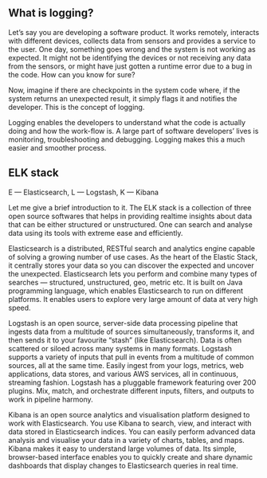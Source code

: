 ## What is logging?

Let’s say you are developing a software product. It works remotely, interacts with different devices, collects data from sensors and provides a service to the user. 
One day, something goes wrong and the system is not working as expected. 
It might not be identifying the devices or not receiving any data from the sensors, or might have just gotten a runtime error due to a bug in the code. 
How can you know for sure?

Now, imagine if there are checkpoints in the system code where, if the system returns an unexpected result, it simply flags it and notifies the developer. 
This is the concept of logging.

Logging enables the developers to understand what the code is actually doing and how the work-flow is. 
A large part of software developers’ lives is monitoring, troubleshooting and debugging. 
Logging makes this a much easier and smoother process.


## ELK stack
E — Elasticsearch, L — Logstash, K — Kibana

Let me give a brief introduction to it. 
The ELK stack is a collection of three open source softwares that helps in providing realtime insights about data that can be either structured or unstructured. 
One can search and analyse data using its tools with extreme ease and efficiently.

Elasticsearch is a distributed, RESTful search and analytics engine capable of solving a growing number of use cases. 
As the heart of the Elastic Stack, it centrally stores your data so you can discover the expected and uncover the unexpected. 
Elasticsearch lets you perform and combine many types of searches — structured, unstructured, geo, metric etc. 
It is built on Java programming language, which enables Elasticsearch to run on different platforms. 
It enables users to explore very large amount of data at very high speed.

Logstash is an open source, server-side data processing pipeline 
that ingests data from a multitude of sources simultaneously, transforms it, and then sends it to your favourite “stash” (like Elasticsearch). 
Data is often scattered or siloed across many systems in many formats. 
Logstash supports a variety of inputs that pull in events from a multitude of common sources, all at the same time. 
Easily ingest from your logs, metrics, web applications, data stores, and various AWS services, all in continuous, streaming fashion. 
Logstash has a pluggable framework featuring over 200 plugins. Mix, match, and orchestrate different inputs, filters, and outputs to work in pipeline harmony.

Kibana is an open source analytics and visualisation platform designed to work with Elasticsearch. 
You use Kibana to search, view, and interact with data stored in Elasticsearch indices. 
You can easily perform advanced data analysis and visualise your data in a variety of charts, tables, and maps. 
Kibana makes it easy to understand large volumes of data. 
Its simple, browser-based interface enables you to quickly create and share dynamic dashboards that display changes to Elasticsearch queries in real time.
